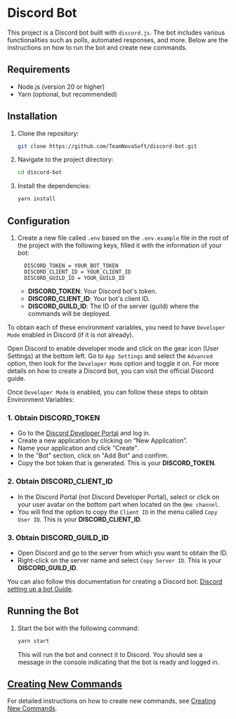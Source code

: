 # Discord Bot

This project is a Discord bot built with `discord.js`. The bot includes various functionalities such as polls, automated responses, and more. Below are the instructions on how to run the bot and create new commands.

## Requirements

- Node.js (version 20 or higher)
- Yarn (optional, but recommended)

## Installation

1. Clone the repository:
    ```bash
    git clone https://github.com/TeamNovaSoft/discord-bot.git
    ```

2. Navigate to the project directory:
    ```bash
    cd discord-bot
    ```

3. Install the dependencies:
    ```bash
    yarn install
    ```

## Configuration

1. Create a new file called `.env` based on the `.env.example` file in the root of the project with the following keys, filled it with the information of your bot:

    ```
      DISCORD_TOKEN = YOUR_BOT_TOKEN
      DISCORD_CLIENT_ID = YOUR_CLIENT_ID
      DISCORD_GUILD_ID = YOUR_GUILD_ID
    ```

   - **DISCORD_TOKEN**: Your Discord bot's token.
   - **DISCORD_CLIENT_ID**: Your bot's client ID.
   - **DISCORD_GUILD_ID**: The ID of the server (guild) where the commands will be deployed.

To obtain each of these environment variables, you need to have `Developer Mode` enabled in Discord (if it is not already).

Open Discord to enable developer mode and click on the gear icon (User Settings) at the bottom left. Go to `App Settings` and select the `Advanced` option, then look for the `Developer Mode` option and toggle it on. For more details on how to create a Discord bot, you can visit the official Discord guide.

Once `Developer Mode` is enabled, you can follow these steps to obtain Environment Variables:

### 1. Obtain **DISCORD_TOKEN**
- Go to the [Discord Developer Portal](https://discord.com/developers/applications) and log in.
- Create a new application by clicking on “New Application”.
- Name your application and click "Create".
- In the "Bot" section, click on "Add Bot" and confirm.
- Copy the bot token that is generated. This is your **DISCORD_TOKEN**.

### 2. Obtain **DISCORD_CLIENT_ID**
- In the Discord Portal (not Discord Developer Portal), select or click on your user avatar on the bottom part when located on the `@me channel`.
- You will find the option to copy the `Client ID` in the menu called `Copy User ID`. This is your **DISCORD_CLIENT_ID**.

### 3. Obtain **DISCORD_GUILD_ID**
- Open Discord and go to the server from which you want to obtain the ID.
- Right-click on the server name and select `Copy Server ID`. This is your **DISCORD_GUILD_ID**.

You can also follow this documentation for creating a Discord bot: [Discord setting up a bot Guide](https://discordjs.guide/preparations/setting-up-a-bot-application.html#creating-your-bot).

## Running the Bot

1. Start the bot with the following command:
    ```bash
    yarn start
    ```

   This will run the bot and connect it to Discord. You should see a message in the console indicating that the bot is ready and logged in.

## [Creating New Commands](docs/creating-commands.md)

For detailed instructions on how to create new commands, see [Creating New Commands](docs/creating-commands.md).